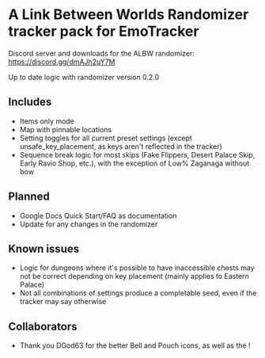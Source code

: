 # A Link Between Worlds Randomizer tracker pack for EmoTracker

Discord server and downloads for the ALBW randomizer: https://discord.gg/dmAJh2uY7M

Up to date logic with randomizer version 0.2.0

## Includes
* Items only mode
* Map with pinnable locations
* Setting toggles for all current preset settings (except unsafe_key_placement, as keys aren't reflected in the tracker)
* Sequence break logic for most skips (Fake Flippers, Desert Palace Skip, Early Ravio Shop, etc.), with the exception of Low% Zaganaga without bow

## Planned
* Google Docs Quick Start/FAQ as documentation
* Update for any changes in the randomizer

## Known issues
* Logic for dungeons where it's possible to have inaccessible chests may not be correct depending on key placement (mainly applies to Eastern Palace)
* Not all combinations of settings produce a completable seed, even if the tracker may say otherwise

## Collaborators
* Thank you DGod63 for the better Bell and Pouch icons, as well as the !